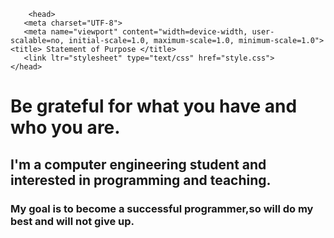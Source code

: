    <!DOCTYPE html>  <html>                                                                                                                                                              
        <head>
       <meta charset="UTF-8">
       <meta name="viewport" content="width=device-width, user-scalable=no, initial-scale=1.0, maximum-scale=1.0, minimum-scale=1.0">                                            
	<title> Statement of Purpose </title>
       <link ltr="stylesheet" type="text/css" href="style.css">                                                                                                                   
    </head>                                                                                                                                                                 
<body>
	<div class="txt">                                                                                                                                                                                                                                                                                                                               

<h1>Be grateful for what you have and who you are.</h1>
<span>                                                                                                                                                           
       
<h2>I'm a computer engineering student and interested in programming and teaching.</h2>                                                                                 
                                                                                                                                                                  
<h3>My goal is to become a successful programmer,so will do my best and will not give up.</h3>                                                                          
</span>
</div>
</body>                                                                                                                                                                 
</html>
 
